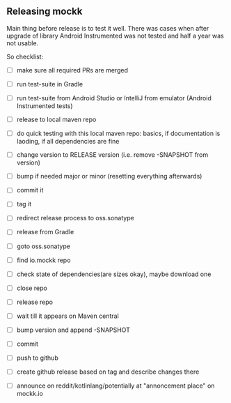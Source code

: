  
## Releasing mockk
 
 Main thing before release is to test it well. There was cases when after upgrade of library Android Instrumented was not tested and half a year was not usable.
 
 So checklist:
 
 - [ ] make sure all required PRs are merged
 - [ ] run test-suite in Gradle
 - [ ] run test-suite from Android Studio or IntelliJ from emulator (Android Instrumented tests)
 - [ ] release to local maven repo
 - [ ] do quick testing with this local maven repo: basics, if documentation is laoding, if all dependencies are fine
 - [ ] change version to RELEASE version (i.e. remove -SNAPSHOT from version)
 - [ ] bump if needed major or minor (resetting everything afterwards)
 - [ ] commit it
 - [ ] tag it
 - [ ] redirect release process to oss.sonatype
 - [ ] release from Gradle
 - [ ] goto oss.sonatype
 - [ ] find io.mockk repo
 - [ ] check state of dependencies(are sizes okay), maybe download one
 - [ ] close repo
 - [ ] release repo
 - [ ] wait till it appears on Maven central
 - [ ] bump version and append -SNAPSHOT
 - [ ] commit
 - [ ] push to github
 - [ ] create github release based on tag and describe changes there
 - [ ] announce on reddit/kotlinlang/potentially at "annoncement place" on mockk.io
 

